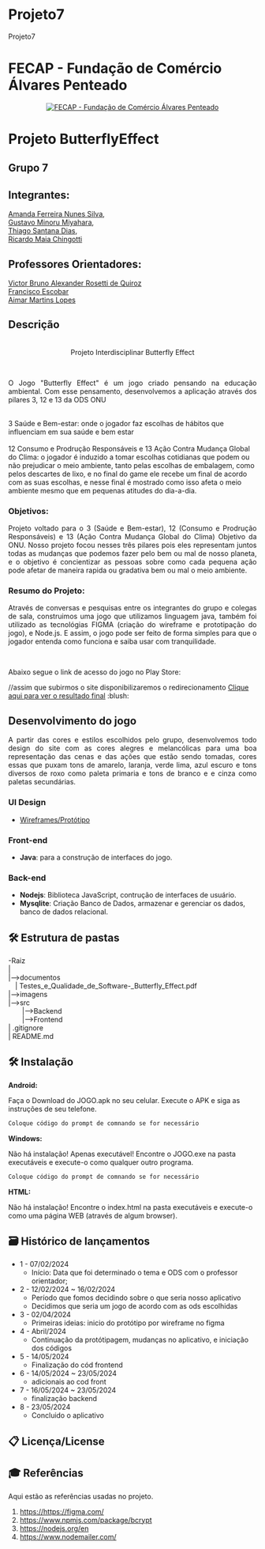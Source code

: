 # Projeto7
Projeto7

# FECAP - Fundação de Comércio Álvares Penteado

<p align="center">
<a href= "https://www.fecap.br/"><img src="https://encrypted-tbn0.gstatic.com/images?q=tbn:ANd9GcRhZPrRa89Kma0ZZogxm0pi-tCn_TLKeHGVxywp-LXAFGR3B1DPouAJYHgKZGV0XTEf4AE&usqp=CAU" alt="FECAP - Fundação de Comércio Álvares Penteado" border="0"></a>
</p>

# Projeto ButterflyEffect

## Grupo 7 

## Integrantes: 
 <a href="https://www.linkedin.com/in/amanda-ferreira-nunes-silva-b9a502254/">Amanda Ferreira Nunes Silva</a>, <br>
 <a href="https://www.linkedin.com/in/gustavomiyahara/">Gustavo Minoru Miyahara</a>, <br>
 <a href="https://www.linkedin.com/in/thiago-santana-dias-21588b221/">Thiago Santana Dias</a>, <br>
 <a href="https://www.linkedin.com/in/ricardo-maia-chingotti-4228a1212/">Ricardo Maia Chingotti</a> <br>

## Professores Orientadores: 
 <a href="https://www.linkedin.com/in/victorbarq/">Victor Bruno Alexander Rosetti de Quiroz</a> <br>
 <a href="https://www.linkedin.com/in/francisco-escobar/">Francisco Escobar</a> <br>
 <a href="https://www.linkedin.com/in/aimarlopes/">Aimar Martins Lopes</a> <br>

## Descrição

<p align="center">
 <br>
  Projeto Interdisciplinar Butterfly Effect <a href="/"></a>
</p>  <br>
<p align="justify">O Jogo "Butterfly Effect" é um jogo criado pensando na educação ambiental. Com esse pensamento, desenvolvemos a aplicação através dos pilares 3, 12 e 13 da ODS ONU<br>

<br>3 Saúde e Bem-estar: onde o jogador faz escolhas de hábitos que influenciam em sua saúde e bem estar<br>
<br>12 Consumo e Prodrução Responsáveis e 13 Ação Contra Mudança Global do Clima: o jogador é induzido a tomar escolhas cotidianas que podem ou não prejudicar o meio ambiente, tanto pelas escolhas de embalagem, como pelos descartes de lixo, e no final do game ele recebe um final de acordo com as suas escolhas, e nesse final é mostrado como isso afeta o meio ambiente mesmo que em pequenas atitudes do dia-a-dia. <br></p>

### Objetivos: <br>
<p align="justify">
Projeto voltado para o 3 (Saúde e Bem-estar), 12 (Consumo e Prodrução Responsáveis) e 13 (Ação Contra Mudança Global do Clima) Objetivo da ONU. Nosso projeto focou nesses três pilares pois eles representam juntos todas as mudanças que podemos fazer pelo bem ou mal de nosso planeta, e o objetivo é concientizar as pessoas sobre como cada pequena ação pode afetar de maneira rapida ou gradativa bem ou mal o meio ambiente.
</p>

### Resumo do Projeto: <br>

<p align="justify">Através de conversas e pesquisas entre os integrantes do grupo e colegas de sala, construimos uma jogo que utilizamos linguagem java, também foi utilizado as tecnológias FIGMA (criação do wireframe e prototipação do jogo), e Node.js. E assim, o jogo pode ser feito de forma simples para que o jogador entenda como funciona e saiba usar com tranquilidade. </p><br>
<p>Abaixo segue o link de acesso do jogo no Play Store:</p> //assim que subirmos o site disponibilizaremos o redirecionamento
<a href="https://">Clique aqui para ver o resultado final</a> :blush:


## Desenvolvimento do jogo

<p align="justify"> A partir das cores e estilos escolhidos pelo grupo, desenvolvemos todo design do site com as cores alegres e melancólicas para uma boa representação das cenas e das ações que estão sendo tomadas, cores essas que puxam tons de amarelo, laranja, verde lima, azul escuro e tons diversos de roxo como paleta primaria e tons de branco e e cinza como paletas secundárias.</p>

### UI Design

- <a href="https://www.figma.com/design/CZENf5r9JGOcG3JfBoIcTj/Projeto-Mobile---Grupo-7?node-id=0-1&t=FT89XwYBwM1SlGFr-0"> Wireframes/Protótipo </a> <br>


### Front-end

- **Java**: para a construção de interfaces do jogo.

### Back-end

- **Nodejs**: Biblioteca JavaScript, contrução de interfaces de usuário.
- **Mysqlite**: Criação Banco de Dados, armazenar e gerenciar os dados, banco de dados relacional.


## 🛠 Estrutura de pastas

-Raiz<br>
|<br>
|-->documentos<br>
 &emsp;| Testes_e_Qualidade_de_Software-_Butterfly_Effect.pdf<br>
|-->imagens<br>
|-->src<br>
 &emsp;|-->Backend<br>
 &emsp;|-->Frontend<br>
| .gitignore<br>
| README.md<br>

## 🛠 Instalação

<b>Android:</b>

Faça o Download do JOGO.apk no seu celular.
Execute o APK e siga as instruções de seu telefone.

```sh
Coloque código do prompt de comnando se for necessário
```

<b>Windows:</b>

Não há instalação! Apenas executável!
Encontre o JOGO.exe na pasta executáveis e execute-o como qualquer outro programa.

```sh
Coloque código do prompt de comnando se for necessário
```

<b>HTML:</b>

Não há instalação!
Encontre o index.html na pasta executáveis e execute-o como uma página WEB (através de algum browser).

## 🗃 Histórico de lançamentos

* 1 - 07/02/2024
    * Início: Data que foi determinado o tema e ODS com o professor orientador;
* 2 - 12/02/2024 ~ 16/02/2024
    * Período que fomos decidindo sobre o que seria nosso aplicativo
    * Decidimos que seria um jogo de acordo com as ods escolhidas
* 3 - 02/04/2024
    * Primeiras ideias: inicio do protótipo por wireframe no figma
* 4 - Abril/2024
    * Continuação da protótipagem, mudanças no aplicativo, e iniciação dos códigos
* 5 - 14/05/2024
    * Finalização do cód frontend
* 6 - 14/05/2024 ~ 23/05/2024
    * adicionais ao cod front
* 7 - 16/05/2024 ~ 23/05/2024
    * finalização backend
* 8 - 23/05/2024
    * Concluido o aplicativo
    
## 📋 Licença/License

## 🎓 Referências

Aqui estão as referências usadas no projeto.

1. <https://https://figma.com/>
2. <https://www.npmjs.com/package/bcrypt>
3. <https://nodejs.org/en>
4. <https://www.nodemailer.com/>
